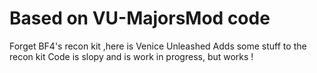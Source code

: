 # Based on VU-MajorsMod code
Forget BF4's recon kit ,here is Venice Unleashed
Adds some stuff to the recon kit
Code is slopy and is work in progress, but works !

